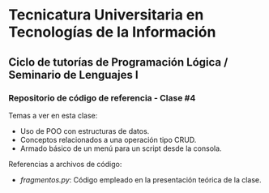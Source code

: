# Tecnicatura Universitaria en Tecnologías de la Información

## Ciclo de tutorías de Programación Lógica / Seminario de Lenguajes I

### Repositorio de código de referencia - Clase #4

Temas a ver en esta clase:

* Uso de POO con estructuras de datos.
* Conceptos relacionados a una operación tipo CRUD.
* Armado básico de un menú para un script desde la consola.

Referencias a archivos de código:

* _fragmentos.py_: Código empleado en la presentación teórica de la clase.

